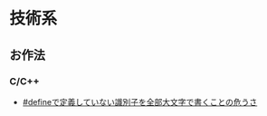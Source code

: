 # 技術系
## お作法
### C/C++
- [#defineで定義していない識別子を全部大文字で書くことの危うさ](contents/82982609-0B21-4766-B2DC-D7F747582C23.md)